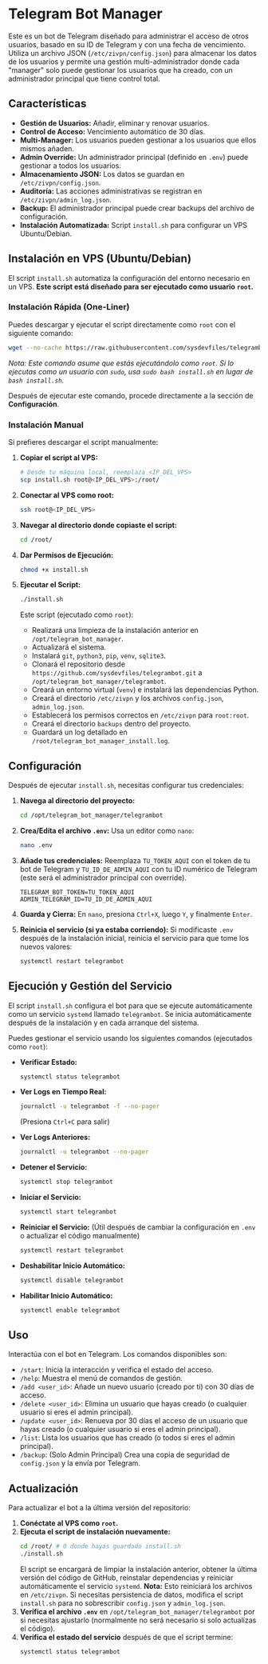 # Telegram Bot Manager

Este es un bot de Telegram diseñado para administrar el acceso de otros usuarios, basado en su ID de Telegram y con una fecha de vencimiento. Utiliza un archivo JSON (`/etc/zivpn/config.json`) para almacenar los datos de los usuarios y permite una gestión multi-administrador donde cada "manager" solo puede gestionar los usuarios que ha creado, con un administrador principal que tiene control total.

## Características

*   **Gestión de Usuarios:** Añadir, eliminar y renovar usuarios.
*   **Control de Acceso:** Vencimiento automático de 30 días.
*   **Multi-Manager:** Los usuarios pueden gestionar a los usuarios que ellos mismos añaden.
*   **Admin Override:** Un administrador principal (definido en `.env`) puede gestionar a todos los usuarios.
*   **Almacenamiento JSON:** Los datos se guardan en `/etc/zivpn/config.json`.
*   **Auditoría:** Las acciones administrativas se registran en `/etc/zivpn/admin_log.json`.
*   **Backup:** El administrador principal puede crear backups del archivo de configuración.
*   **Instalación Automatizada:** Script `install.sh` para configurar un VPS Ubuntu/Debian.

## Instalación en VPS (Ubuntu/Debian)

El script `install.sh` automatiza la configuración del entorno necesario en un VPS. **Este script está diseñado para ser ejecutado como usuario `root`.**

### Instalación Rápida (One-Liner)

Puedes descargar y ejecutar el script directamente como `root` con el siguiente comando:

```bash
wget --no-cache https://raw.githubusercontent.com/sysdevfiles/telegrambot/main/install.sh -O install.sh && chmod +x install.sh && bash install.sh && rm install.sh
```
*Nota: Este comando asume que estás ejecutándolo como `root`. Si lo ejecutas como un usuario con `sudo`, usa `sudo bash install.sh` en lugar de `bash install.sh`.*

Después de ejecutar este comando, procede directamente a la sección de **Configuración**.

### Instalación Manual

Si prefieres descargar el script manualmente:

1.  **Copiar el script al VPS:**
    ```bash
    # Desde tu máquina local, reemplaza <IP_DEL_VPS>
    scp install.sh root@<IP_DEL_VPS>:/root/
    ```

2.  **Conectar al VPS como root:**
    ```bash
    ssh root@<IP_DEL_VPS>
    ```

3.  **Navegar al directorio donde copiaste el script:**
    ```bash
    cd /root/
    ```

4.  **Dar Permisos de Ejecución:**
    ```bash
    chmod +x install.sh
    ```

5.  **Ejecutar el Script:**
    ```bash
    ./install.sh
    ```
    Este script (ejecutado como `root`):
    *   Realizará una limpieza de la instalación anterior en `/opt/telegram_bot_manager`.
    *   Actualizará el sistema.
    *   Instalará `git`, `python3`, `pip`, `venv`, `sqlite3`.
    *   Clonará el repositorio desde `https://github.com/sysdevfiles/telegrambot.git` a `/opt/telegram_bot_manager/telegrambot`.
    *   Creará un entorno virtual (`venv`) e instalará las dependencias Python.
    *   Creará el directorio `/etc/zivpn` y los archivos `config.json`, `admin_log.json`.
    *   Establecerá los permisos correctos en `/etc/zivpn` para `root:root`.
    *   Creará el directorio `backups` dentro del proyecto.
    *   Guardará un log detallado en `/root/telegram_bot_manager_install.log`.

## Configuración

Después de ejecutar `install.sh`, necesitas configurar tus credenciales:

1.  **Navega al directorio del proyecto:**
    ```bash
    cd /opt/telegram_bot_manager/telegrambot
    ```

2.  **Crea/Edita el archivo `.env`:**
    Usa un editor como `nano`:
    ```bash
    nano .env
    ```

3.  **Añade tus credenciales:**
    Reemplaza `TU_TOKEN_AQUI` con el token de tu bot de Telegram y `TU_ID_DE_ADMIN_AQUI` con tu ID numérico de Telegram (este será el administrador principal con override).
    ```dotenv
    TELEGRAM_BOT_TOKEN=TU_TOKEN_AQUI
    ADMIN_TELEGRAM_ID=TU_ID_DE_ADMIN_AQUI
    ```

4.  **Guarda y Cierra:** En `nano`, presiona `Ctrl+X`, luego `Y`, y finalmente `Enter`.

5.  **Reinicia el servicio (si ya estaba corriendo):** Si modificaste `.env` después de la instalación inicial, reinicia el servicio para que tome los nuevos valores:
    ```bash
    systemctl restart telegrambot
    ```

## Ejecución y Gestión del Servicio

El script `install.sh` configura el bot para que se ejecute automáticamente como un servicio `systemd` llamado `telegrambot`. Se inicia automáticamente después de la instalación y en cada arranque del sistema.

Puedes gestionar el servicio usando los siguientes comandos (ejecutados como `root`):

*   **Verificar Estado:**
    ```bash
    systemctl status telegrambot
    ```

*   **Ver Logs en Tiempo Real:**
    ```bash
    journalctl -u telegrambot -f --no-pager
    ```
    (Presiona `Ctrl+C` para salir)

*   **Ver Logs Anteriores:**
    ```bash
    journalctl -u telegrambot --no-pager
    ```

*   **Detener el Servicio:**
    ```bash
    systemctl stop telegrambot
    ```

*   **Iniciar el Servicio:**
    ```bash
    systemctl start telegrambot
    ```

*   **Reiniciar el Servicio:**
    (Útil después de cambiar la configuración en `.env` o actualizar el código manualmente)
    ```bash
    systemctl restart telegrambot
    ```

*   **Deshabilitar Inicio Automático:**
    ```bash
    systemctl disable telegrambot
    ```

*   **Habilitar Inicio Automático:**
    ```bash
    systemctl enable telegrambot
    ```

## Uso

Interactúa con el bot en Telegram. Los comandos disponibles son:

*   `/start`: Inicia la interacción y verifica el estado del acceso.
*   `/help`: Muestra el menú de comandos de gestión.
*   `/add <user_id>`: Añade un nuevo usuario (creado por ti) con 30 días de acceso.
*   `/delete <user_id>`: Elimina un usuario que hayas creado (o cualquier usuario si eres el admin principal).
*   `/update <user_id>`: Renueva por 30 días el acceso de un usuario que hayas creado (o cualquier usuario si eres el admin principal).
*   `/list`: Lista los usuarios que has creado (o todos si eres el admin principal).
*   `/backup`: (Solo Admin Principal) Crea una copia de seguridad de `config.json` y la envía por Telegram.

## Actualización

Para actualizar el bot a la última versión del repositorio:

1.  **Conéctate al VPS como `root`.**
2.  **Ejecuta el script de instalación nuevamente:**
    ```bash
    cd /root/ # O donde hayas guardado install.sh
    ./install.sh
    ```
    El script se encargará de limpiar la instalación anterior, obtener la última versión del código de GitHub, reinstalar dependencias y reiniciar automáticamente el servicio `systemd`. **Nota:** Esto reiniciará los archivos en `/etc/zivpn`. Si necesitas persistencia de datos, modifica el script `install.sh` para no sobrescribir `config.json` y `admin_log.json`.
3.  **Verifica el archivo `.env`** en `/opt/telegram_bot_manager/telegrambot` por si necesitas ajustarlo (normalmente no será necesario si solo actualizas el código).
4.  **Verifica el estado del servicio** después de que el script termine:
    ```bash
    systemctl status telegrambot
    ```
